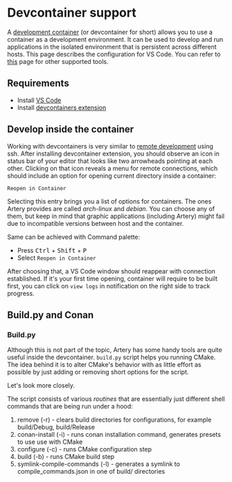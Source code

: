 # Devcontainer support

A [development container](https://containers.dev) (or devcontainer for short) allows you to use a container as a development environment. It can be used to develop and run applications in the isolated environment that is persistent across different hosts. This page describes the configuration for VS Code. You can refer to [this](https://containers.dev/supporting) page for other supported tools.

## Requirements

- Install [VS Code](https://code.visualstudio.com/docs/setup/setup-overview)
- Install [devcontainers extension](https://marketplace.visualstudio.com/items?itemName=ms-vscode-remote.remote-containers)

## Develop inside the container

Working with devcontainers is very similar to [remote development](https://marketplace.visualstudio.com/items?itemName=ms-vscode-remote.remote-ssh) using ssh. 
After installing devcontainer extension, you should observe
an icon in status bar of your editor that looks like two arrowheads pointing at each other. Clicking on that
icon reveals a menu for remote connections, which should include an option for opening current directory
inside a container:

`Reopen in Container`

Selecting this entry brings you a list of options for containers. The ones Artery provides are called _arch-linux_ and _debian_.
You can choose any of them, but keep in mind that graphic applications (including Artery) might fail due to incompatible versions between
host and the container.

Same can be achieved with Command palette:

- Press <kbd>Ctrl</kbd> + <kbd>Shift</kbd> + <kbd>P</kbd>
- Select `Reopen in Container`

After choosing that, a VS Code window should reappear with connection established. If it's your first
time opening, container will require to be built first, you can click on `view logs` in notification on the right
side to track progress.

## Build.py and Conan

### Build.py

Although this is not part of the topic, Artery has some handy tools are quite useful inside the devcontainer. `build.py` script
helps you running CMake. The idea behind it is to alter CMake's behavior with as little effort as possible
by just adding or removing short options for the script.

Let's look more closely.

The script consists of various _routines_ that are essentially just different shell commands that
are being run under a hood:

1. remove (-r) - clears build directories for configurations, for example build/Debug, build/Release
2. conan-install (-i) - runs conan installation command, generates presets to use use with CMake
3. configure (-c) - runs CMake configuration step
4. build (-b) - runs CMake build step
5. symlink-compile-commands (-l) - generates a symlink to compile_commands.json in one of build/<config> directories

